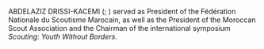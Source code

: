 ABDELAZIZ DRISSI-KACEMI (; ) served as President of the Fédération Nationale du Scoutisme Marocain, as well as the President of the Moroccan Scout Association and the Chairman of the international symposium _Scouting: Youth Without Borders_.
